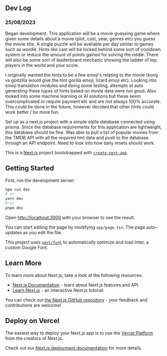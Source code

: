 ## Dev Log
### 25/08/2023
Began development. This application will be a movie guessing game where given some details about a movie (plot, cast, year, genres etc) you guess the movie title. A single puzzle will be avaliable per day similar to games such as wordle. Hints like cast will be locked behind some sort of cooldown system or reduce the amount of points gained for solving the riddle. There will also be some sort of leaderboard mechanic showing the ladder of top players in the world and your score.

I originally wanted the hints to be a few emoji's relating to the movie (kong vs godzilla would give the hint gorilla emoji, lizard emoji etc). Looking into emoji translation modules and doing some testing, attempts at auto generating these types of hints based on movie data were not good. Also looked into some machine learning or AI solutions but these seem overcomplicated or require payment etc and are not always 100% accurate. This could be done in the future, however decided that other hints could work better / be more fun.

Set up as a next.js project with a simple sqlite database connected using prisma. Since the database requirements for this application are lightweight, this database should be fine. Was able to pull a list of popular movies from the TMDB API with all the required hint data and push to the database through an API endpoint. Need to look into how daily resets should work.

This is a [Next.js](https://nextjs.org/) project bootstrapped with [`create-next-app`](https://github.com/vercel/next.js/tree/canary/packages/create-next-app).

## Getting Started

First, run the development server:

```bash
npm run dev
# or
yarn dev
# or
pnpm dev
```

Open [http://localhost:3000](http://localhost:3000) with your browser to see the result.

You can start editing the page by modifying `app/page.tsx`. The page auto-updates as you edit the file.

This project uses [`next/font`](https://nextjs.org/docs/basic-features/font-optimization) to automatically optimize and load Inter, a custom Google Font.

## Learn More

To learn more about Next.js, take a look at the following resources:

- [Next.js Documentation](https://nextjs.org/docs) - learn about Next.js features and API.
- [Learn Next.js](https://nextjs.org/learn) - an interactive Next.js tutorial.

You can check out [the Next.js GitHub repository](https://github.com/vercel/next.js/) - your feedback and contributions are welcome!

## Deploy on Vercel

The easiest way to deploy your Next.js app is to use the [Vercel Platform](https://vercel.com/new?utm_medium=default-template&filter=next.js&utm_source=create-next-app&utm_campaign=create-next-app-readme) from the creators of Next.js.

Check out our [Next.js deployment documentation](https://nextjs.org/docs/deployment) for more details.
